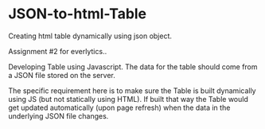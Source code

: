 # JSON-to-html-Table

Creating html table dynamically using json object.

Assignment #2 for everlytics..

Developing Table using Javascript. The data for the table should come from a JSON file stored on the server.

The specific requirement here is to make sure the Table is built dynamically using JS (but not statically using HTML). If built that way the Table would get updated automatically (upon page refresh) when the data in the underlying JSON file changes.

